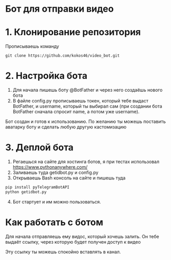 # Бот для отправки видео

# 1. Клонирование репозитория
Прописываешь команду 
```
git clone https://github.com/kokos46/video_bot.git
```

# 2. Настройка бота
1. Для начала пишешь боту @BotFather и через него создаёшь нового бота
2. В файле config.py прописываешь токен, который тебе выдаст BotFather, и username, который ты выбирал сам (при создании бота BotFather сначала спросит name, а потом уже username). 

Бот создан и готов к использованию. По желанию ты можешь поставить аватарку боту и сделать любую другую кастомизацию

# 3. Деплой бота
1. Регаешься на сайте для хостинга ботов, я при тестах использовал https://www.pythonanywhere.com/
2. Заливаешь туда getidbot.py и config.py
3. Открываешь Bash консоль на сайте и пишешь туда

```bash
pip install pyTelegramBotAPI
python getidbot.py
```
4. Бот стартует и им можно пользоваться.


# Как работать с ботом
Для начала отправляешь ему видос, который хочешь залить. Он тебе выдаёт ссылку, через которую будет получен доступ к видео

Эту ссылку ты можешь спокойно вставлять в канал.